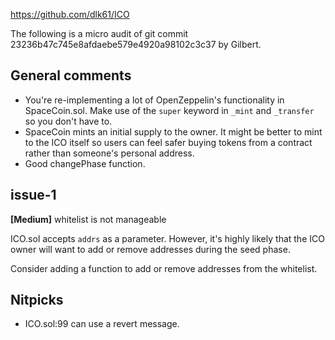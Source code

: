 https://github.com/dlk61/ICO

The following is a micro audit of git commit 23236b47c745e8afdaebe579e4920a98102c3c37 by Gilbert.


## General comments

- You're re-implementing a lot of OpenZeppelin's functionality in SpaceCoin.sol. Make use of the `super` keyword in `_mint` and `_transfer` so you don't have to.
- SpaceCoin mints an initial supply to the owner. It might be better to mint to the ICO itself so users can feel safer buying tokens from a contract rather than someone's personal address.
- Good changePhase function.


## issue-1

**[Medium]** whitelist is not manageable

ICO.sol accepts `addrs` as a parameter. However, it's highly likely that the ICO owner will want to add or remove addresses during the seed phase.

Consider adding a function to add or remove addresses from the whitelist.


## Nitpicks

- ICO.sol:99 can use a revert message.